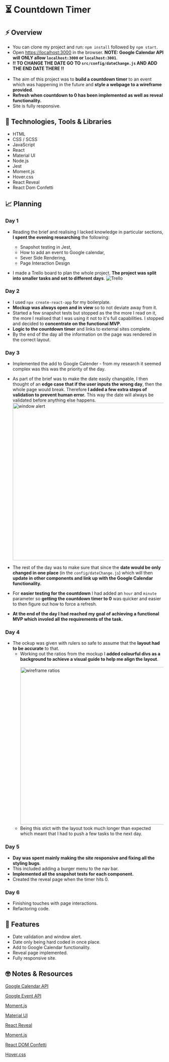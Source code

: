 # ⏳ Countdown Timer

## ⚡️ Overview

- You can clone my project and run: `npm install` followed by `npm start`.
- Open [https://localhost:3000](https://localhost:3000) in the browser. **NOTE: Google Calendar API will ONLY allow `localhost:3000` or `localhost:3001`**.
- **‼️ TO CHANGE THE DATE GO TO `src/config/dateChange.js` AND ADD THE END DATE THERE ‼️**
  <br />
  <br />
- The aim of this project was to **build a countdown timer** to an event which was happening in the future and **style a webpage to a wireframe provided**.
- **Refresh when countdown to 0 has been implemented as well as reveal functionality.**
- Site is fully responsive.

## 💾 Technologies, Tools & Libraries

- HTML
- CSS / SCSS
- JavaScript
- React
- Material UI
- Node.js
- Jest
- Moment.js
- Hover.css
- React Reveal
- React Dom Confetti

## 📈 Planning

### Day 1

- Reading the brief and realising I lacked knowledge in particular sections, **I spent the evening researching** the following:

  - Snapshot testing in Jest,
  - How to add an event to Google calendar,
  - Sever Side Rendering,
  - Page Interaction Design

- I made a Trello board to plan the whole project. **The project was split into smaller tasks and set to different days**.
  ![Trello](https://i.ibb.co/vq0DwGK/seTrello.png)

### Day 2

- I used `npx create-react-app` for my boilerplate.
- **Mockup was always open and in view** so to not deviate away from it.
- Started a few snapshot tests but stopped as the the more I read on it, the more I realised that I was using it not to it's full capabilities. I stopped and decided to **concentrate on the functional MVP**.
- **Logic to the countdown timer** and links to external sites complete.
- By the end of the day all the information on the page was rendered in the correct layout.

### Day 3

- Implemented the add to Google Calender - from my research it seemed complex was this was the priority of the day.

- As part of the brief was to make the date easily changable, I then thought of an **edge case that if the user inputs the wrong day**, then the whole page would break. Therefore **I added a few extra steps of validation to prevent human error.** This way the date will always be validated before anything else happens.
  <img src="https://i.ibb.co/936T2Y0/window-alert.png" alt="window alert" width=500px />

- The rest of the day was to make sure that since the **date would be only changed in one place** (in the `config/dateChange.js`) which will then **update in other components and link up with the Google Calendar functionality.**
- For **easier testing for the countdown** I had added an `hour` and `minute` parameter so **getting the countdown timer to 0** was quicker and easier to then figure out how to force a refresh.
- **At the end of the day I had reached my goal of achieving a functional MVP which involed all the requirements of the task.**

### Day 4

- The ockup was given with rulers so safe to assume that the **layout had to be accurate** to that.
  - Working out the ratios from the mockup I **added colourful divs as a background to achieve a visual guide to help me align the layout**.
    <br />
    <br />
    <img src="https://i.ibb.co/4ZYc2Dg/ratio-wireframes.png" alt="wireframe ratios" height="500px" />
  - Being this stict with the layout took much longer than expected which meant that I had to push a few tasks to the next day.

### Day 5

- **Day was spent mainly making the site responsive and fixing all the styling bugs**.
- This included adding a burger menu to the nav bar.
- **Implemented all the snapshot tests for each component.**
- Created the reveal page when the timer hits 0.

### Day 6

- Finishing touches with page interactions.
- Refactoring code.

## 🎈 Features

- Date validation and window alert.
- Date only being hard coded in once place.
- Add to Google Calendar functionality.
- Reveal page implemented.
- Fully responsive site.

## 🤓 Notes & Resources

[Google Calendar API](https://developers.google.com/calendar)

[Google Event API](https://developers.google.com/calendar/v3/reference/events)

[Moment.js](https://momentjs.com/)

[Material UI](https://material-ui.com/)

[React Reveal](https://www.react-reveal.com/)

[Moment.js](https://momentjs.com/)

[React DOM Confetti](https://daniel-lundin.github.io/react-dom-confetti/)

[Hover.css](https://ianlunn.github.io/Hover/)
